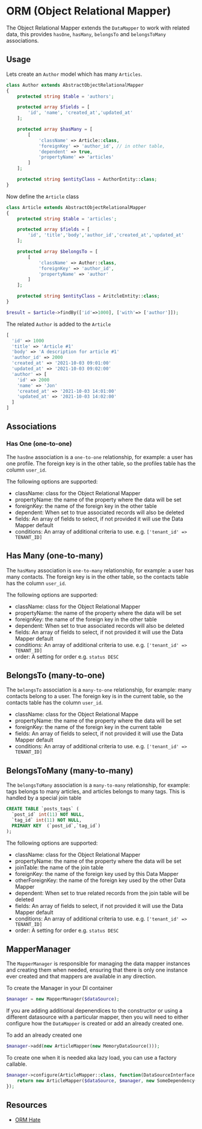 # ORM (Object Relational Mapper)

The Object Relational Mapper extends the `DataMapper` to work with related data, this provides `hasOne`, `hasMany`, `belongsTo` and `belongsToMany` associations.

## Usage

Lets create an `Author` model which has many `Articles`.

```php
class Author extends AbstractObjectRelationalMapper
{
    protected string $table = 'authors';

    protected array $fields = [
        'id', 'name', 'created_at','updated_at'
    ];

    protected array $hasMany = [
        [
            'className' => Article::class,
            'foreignKey' => 'author_id', // in other table,
            'dependent' => true,
            'propertyName' => 'articles'
        ]
    ];

    protected string $entityClass = AuthorEntity::class;
}

```

Now define the `Article` class

```php
class Article extends AbstractObjectRelationalMapper
{
    protected string $table = 'articles';

    protected array $fields = [
        'id', 'title','body','author_id','created_at','updated_at'
    ];

    protected array $belongsTo = [
        [
            'className' => Author::class,
            'foreignKey' => 'author_id',
            'propertyName' => 'author'
        ]
    ];

    protected string $entityClass = AritcleEntity::class;
}
```

```php
$result = $article->findBy(['id'=>1000], ['with'=> ['author']]);
```

The related `Author` is added to the `Article`

```php
[
  'id' => 1000
  'title' => 'Article #1'
  'body' => 'A description for article #1'
  'author_id' => 2000
  'created_at' => '2021-10-03 09:01:00'
  'updated_at' => '2021-10-03 09:02:00'
  'author' => [
    'id' => 2000
    'name' => 'Jon'
    'created_at' => '2021-10-03 14:01:00'
    'updated_at' => '2021-10-03 14:02:00'
  ]
]
```

## Associations

### Has One (one-to-one)

The `hasOne` association is a `one-to-one` relationship, for example: a user has one profile. The foreign key is in the other table, so the profiles table has the column `user_id`.

The following options are supported:
- className: class for the Object Relational Mapper 
- propertyName: the name of the property where the data will be set
- foreignKey: the name of the foreign key in the other table
- dependent: When set to true associated records will also be deleted
- fields: An array of fields to select, if not provided it will use the Data Mapper default
- conditions: An array of additional criteria to use. e.g. `['tenant_id' => TENANT_ID]`

## Has Many (one-to-many)

The  `hasMany`  association is `one-to-many` relationship, for example: a user has many contacts.  The foreign key is in the other table, so the contacts table has the column `user_id`.

The following options are supported:
- className: class for the Object Relational Mapper  
- propertyName: the name of the property where the data will be set
- foreignKey: the name of the foreign key in the other table
- dependent: When set to true associated records will also be deleted
- fields: An array of fields to select, if not provided it will use the Data Mapper default
- conditions: An array of additional criteria to use. e.g. `['tenant_id' => TENANT_ID]`
- order: A setting for order e.g. `status DESC`

## BelongsTo (many-to-one)

The `belongsTo` association is a `many-to-one` relationship, for example: many contacts belong to a user. The foreign key is in the current table, so the contacts table has the column `user_id`.

- className: class for the Object Relational Mappe 
- propertyName: the name of the property where the data will be set 
- foreignKey: the name of the foreign key in the current table
- fields: An array of fields to select, if not provided it will use the Data Mapper default
- conditions: An array of additional criteria to use. e.g. `['tenant_id' => TENANT_ID]`

## BelongsToMany (many-to-many)

The `belongsToMany` association is a `many-to-many` relationship, for example: tags belongs to many articles, and articles belongs to many tags. This is handled by a special join table

```sql
CREATE TABLE `posts_tags` (
  `post_id` int(11) NOT NULL,
  `tag_id` int(11) NOT NULL,
  PRIMARY KEY  (`post_id`,`tag_id`)
);
```

The following options are supported:
- className: class for the Object Relational Mapper 
- propertyName: the name of the property where the data will be set
- joinTable: the name of the join table
- foreignKey: the name of the foreign key used by this Data Mapper
- otherForeignKey: the name of the foreign key used by the other Data Mapper
- dependent: When set to true related records from the join table will be deleted
- fields: An array of fields to select, if not provided it will use the Data Mapper default
- conditions: An array of additional criteria to use. e.g. `['tenant_id' => TENANT_ID]`
- order: A setting for order e.g. `status DESC`

## MapperManager

The `MapperManager` is responsible for managing the data mapper instances and creating them when needed, ensuring that there is only one instance ever created and that mappers are available in any direction.

To create the Manager in your DI container

```php
$manager = new MapperManager($dataSource);
```

If you are adding additional depenendices to the constructor or using a different datasource with a particular mapper, then you will need to either configure how the `DataMapper` is created or add an already created one.

To add an already created one

```php
$manager->add(new ArticleMapper(new MemoryDataSource()));
```

To create one when it is needed aka lazy load, you can use a factory callable.

```php
$manager->configure(ArticleMapper::class, function(DataSourceInterface $dataSource, MapperManager $manager){
    return new ArticleMapper($dataSource, $manager, new SomeDependency());
});
```

## Resources

- [ORM Hate](https://martinfowler.com/bliki/OrmHate.html)